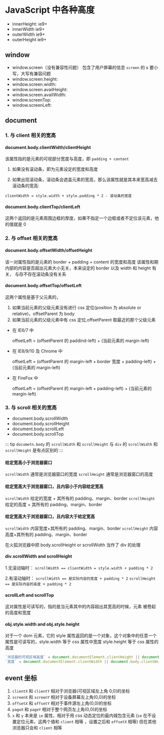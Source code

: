 # JavaScript 中各种高度

-   innerHeight: ie9+
-   innerWidth ie9+
-   outerWidth ie9+
-   outerHeight ie9+

## window

-   window.screen（没有兼容性问题） 包含了用户屏幕的信息 `screen` 的 s 要小写，大写有兼容问题
-   window.screen.height:
-   window.screen.width:
-   window.screen.availHeight:
-   window.screen.availWidth:
-   window.screenTop:
-   window.screenLeft:

## document

### 1. 与 client 相关的宽高

#### document.body.clientWidth/clientHeight

该属性指的是元素的可视部分宽度与高度，即 `padding + content`

1. 如果没有滚动条，即为元素设定的宽度和高度

2. 如果出现滚动条，滚动条会遮盖元素的宽高，那么该属性就是其本来宽高减去滚动条的宽高:

`clientWidth = style.width + style.padding * 2 - 滚动条的宽度`

#### document.body.clientTop/clientLeft

这两个返回的是元素周围边框的厚度，如果不指定一个边框或者不定位该元素，他的值就是 0

### 2. 与 offset 相关的宽高

#### document.body.offsetWidth/offsetHeight

该一对属性指的是元素的 border + padding + content 的宽度和高度
该属性和期内部的内容是否超出元素大小无关，本来设定的 border 以及 width 和 height 有关，
与存不存在滚动条没有关系

#### document.body.offsetTop/offsetLeft

这两个属性是基于父元素的，

1. 如果当前元素的父级元素没有进行 css 定位(position 为 absolute or relative)，offsetParent 为 body
2. 如果当前元素的父级元素中有 css 定位,offsetParent 取最近的那个父级元素

-   在 IE6/7 中

    offsetLeft = (offsetParent 的 paddind-left) + (当前元素的 margin-left)

-   在 IE8/9/10 及 Chrome 中

    offsetLeft = (offsetParent 的 margin-left + border 宽度 + padding-left) + (当前元素的 margin-left)

-   在 FireFox 中

    offsetLeft = (offsetParent 的 margin-left + padding-left) + (当前元素的 margin-left)

### 3. 与 scroll 相关的宽高

-   document.body.scrollWidth
-   document.body.scrollHeight
-   document.body.scrollLeft
-   document.body.scrollTop

::: tip
`documetn.body` 的 `scrollWidth` 和 `scrollHeight` 与 `div` 的 `scrollWidth` 和 `scrollHeight` 是有点区别的
:::

#### 给定宽高小于浏览器窗口

`scrollWidth` 通常是浏览器窗口的宽度
`scrollHeight` 通常是浏览器窗口的高度

#### 给定宽高大于浏览器窗口，且内容小于内容给定宽高

`scrollWidth` 给定的宽度 + 其所有的 padding、margin、border
`scrollHeight` 给定的高度 + 其所有的 padding、margin、border

#### 给定宽高大于浏览器窗口，且内容大于给定宽高

`scrollWidth` 内容宽度+其所有的 padding、margin、border
`scrollHeight` 内容高度+其所有的 padding、margin、border

在火狐浏览器中把 body.scrollHeight or scrollWidth 当作了 div 的处理

#### div.scrollWidth and scrollHeight

1.无滚动轴时：
`scrollWidth == clientWidth = style.width + padding * 2`

2.有滚动轴时：
`scrollWidth == 是实际内容的宽度 + padding * 2`
`scrollHeight == 是实际内容的高度 + padding * 2`

#### scrollLeft and scrollTop

这对属性是可读写的，指的是当元素其中的内容超出其宽高的时候，元素
被卷起的高度和宽度

#### obj.style.width and obj.style.height

对于一个 dom 元素，它的 style 属性返回的是一个对象，这个对象中的任意一个
属性是可读写的，style.width 等于 css 属性中宽度
style.height 等于 css 属性的高度

```js
`浏览器的可视区域高度` = document.documentElement.clientHeight || document.body.clientHeight
`宽度` = document.documentElement.clientWidth || document.body.clientWidth
```

## event 坐标

1. `clientX` 和 `clientY` 相对于浏览器(可视区域左上角 0,0)的坐标
2. `screenX` 和 `screenY` 相对于设备屏幕左上角(0,0)的坐标
3. `offsetX` 和 `offsetY` 相对于事件源左上角(0,0)的坐标
4. `pageX` 和 `pageY` 相对于整个网页左上角(0,0)的坐标
5. `x` 和 `y` 本来是 `ie` 属性，相对于用 css 动态定位的最内城包含元素
   (`ie` 在不设置定位元素，这两个值和 `client` 相等 ，设置之后和 `offsetX` 相等)
   但在其他浏览器只会和 `client` 相等
